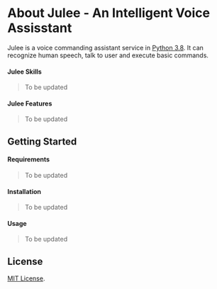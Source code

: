 # About Julee - An Intelligent Voice Assisstant
Julee is a voice commanding assistant service in [Python 3.8](https://www.python.org/downloads/release/python-360/).
It can recognize human speech, talk to user and execute basic commands.

#### Julee Skills
> To be updated
>
#### Julee Features
> To be updated

## Getting Started
#### Requirements
> To be updated
#### Installation
> To be updated
#### Usage
> To be updated

## License
[MIT License](https://github.com/rexxtd/Julee-voice-assistant/blob/main/LICENSE). 